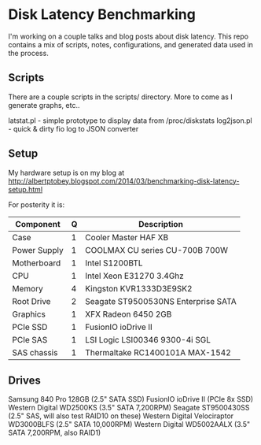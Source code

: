 # Disk Latency Benchmarking

I'm working on a couple talks and blog posts about disk latency. This repo contains a mix of
scripts, notes, configurations, and generated data used in the process.

## Scripts

There are a couple scripts in the scripts/ directory. More to come as I generate graphs, etc..

 latstat.pl - simple prototype to display data from /proc/diskstats
 log2json.pl - quick & dirty fio log to JSON converter

## Setup

My hardware setup is on my blog at http://albertptobey.blogspot.com/2014/03/benchmarking-disk-latency-setup.html

For posterity it is:


| Component    | Q | Description                         |
| ------------ | - | ----------------------------------- |
| Case         | 1 | Cooler Master HAF XB                |
| Power Supply | 1 | COOLMAX CU series CU-700B 700W      |
| Motherboard  | 1 | Intel S1200BTL                      |
| CPU          | 1 | Intel Xeon E31270 3.4Ghz            |
| Memory       | 4 | Kingston KVR1333D3E9SK2             |
| Root Drive   | 2 | Seagate ST9500530NS Enterprise SATA |
| Graphics     | 1 | XFX Radeon 6450 2GB                 |
| PCIe SSD     | 1 | FusionIO ioDrive II                 |
| PCIe SAS     | 1 | LSI Logic LSI00346 9300-4i SGL      |
| SAS chassis  | 1 | Thermaltake RC1400101A MAX-1542     |

## Drives

Samsung 840 Pro 128GB (2.5" SATA SSD)
FusionIO ioDrive II (PCIe 8x SSD)
Western Digital WD2500KS (3.5" SATA 7,200RPM)
Seagate ST9500430SS (2.5" SAS, will also test RAID10 on these)
Western Digital Velociraptor WD3000BLFS (2.5" SATA 10,000RPM)
Western Digital WD5002AALX (3.5" SATA 7,200RPM, also RAID1)

